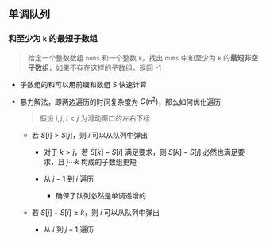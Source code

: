 ## 单调队列

### 和至少为 `k` 的最短子数组

> 给定一个整数数组 `nums` 和一个整数 `k`，找出 `nums` 中和至少为 `k` 的**最短非空子数组**，如果不存在这样的子数组，返回 -1

- 子数组的和可以用前缀和数组 $S$ 快速计算

- 暴力解法，即两边遍历的时间复杂度为 $O(n^2)$，那么如何优化遍历
  
  > 假设 $i, j, \; i < j$ 为滑动窗口的左右下标
  
  - 若 $S[i] > S[j]$，则 $i$ 可以从队列中弹出
    
    - 对于 $k > j$，若 $S[k] - S[i]$ 满足要求，则 $S[k] - S[j]$ 必然也满足要求，且 $j \cdots k$ 构成的子数组更短
    
    - 从 $j - 1$ 到 $i$ 遍历
      
      - 确保了队列必然是单调递增的
  
  - 若 $S[j] - S[i] \ge k$，则 $i$ 可以从队列中弹出
    
    - 从 $i$ 到 $j - 1$ 遍历 
